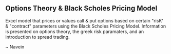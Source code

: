 ## Options Theory & Black Scholes Pricing Model
Excel model that prices or values call & put options based on certain "risK' & "contract" parameters using the Black Scholes Pricing Model. Information is presented on options theory,
the greek risk paramaters, and an introduction to spread trading.

 ~ Navein
